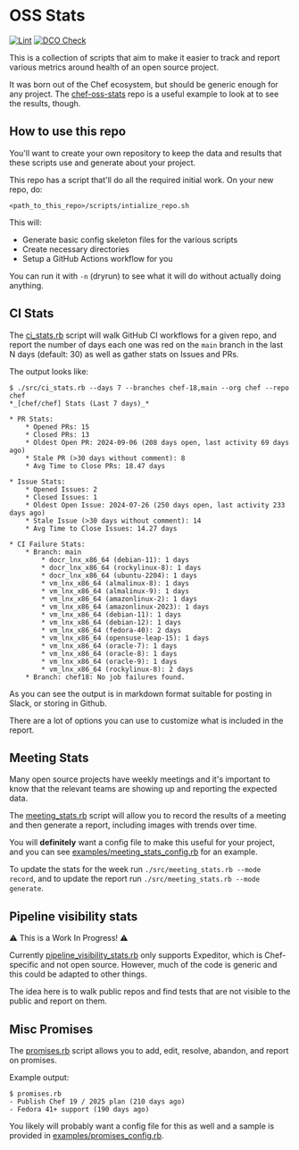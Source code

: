 # OSS Stats

[![Lint](https://github.com/jaymzh/oss-stats/actions/workflows/lint.yml/badge.svg)](https://github.com/jaymzh/oss-stats/actions/workflows/lint.yml)
[![DCO Check](https://github.com/jaymzh/oss-stats/actions/workflows/dco.yml/badge.svg)](https://github.com/jaymzh/oss-stats/actions/workflows/dco.yml)

This is a collection of scripts that aim to make it easier to track and report
various metrics around health of an open source project.

It was born out of the Chef ecosystem, but should be generic enough for any
project. The [chef-oss-stats](https://github.com/jaymzh/chef-oss-stats/) repo
is a useful example to look at to see the results, though.

## How to use this repo

You'll want to create your own repository to keep the data and results that
these scripts use and generate about your project.

This repo has a script that'll do all the required initial work. On your new
repo, do:

```shell
<path_to_this_repo>/scripts/intialize_repo.sh
```

This will:

* Generate basic config skeleton files for the various scripts
* Create necessary directories
* Setup a GitHub Actions workflow for you

You can run it with `-n` (dryrun) to see what it will do without actually
doing anything.

## CI Stats

The [ci_stats.rb](src/ci_stats.rb) script will walk GitHub CI workflows for a
given repo, and report the number of days each one was red on the `main` branch
in the last N days (default: 30) as well as gather stats on Issues and PRs.

The output looks like:

```shell
$ ./src/ci_stats.rb --days 7 --branches chef-18,main --org chef --repo chef
*_[chef/chef] Stats (Last 7 days)_*

* PR Stats:
    * Opened PRs: 15
    * Closed PRs: 13
    * Oldest Open PR: 2024-09-06 (208 days open, last activity 69 days ago)
    * Stale PR (>30 days without comment): 8
    * Avg Time to Close PRs: 18.47 days

* Issue Stats:
    * Opened Issues: 2
    * Closed Issues: 1
    * Oldest Open Issue: 2024-07-26 (250 days open, last activity 233 days ago)
    * Stale Issue (>30 days without comment): 14
    * Avg Time to Close Issues: 14.27 days

* CI Failure Stats:
    * Branch: main
        * docr_lnx_x86_64 (debian-11): 1 days
        * docr_lnx_x86_64 (rockylinux-8): 1 days
        * docr_lnx_x86_64 (ubuntu-2204): 1 days
        * vm_lnx_x86_64 (almalinux-8): 1 days
        * vm_lnx_x86_64 (almalinux-9): 1 days
        * vm_lnx_x86_64 (amazonlinux-2): 1 days
        * vm_lnx_x86_64 (amazonlinux-2023): 1 days
        * vm_lnx_x86_64 (debian-11): 1 days
        * vm_lnx_x86_64 (debian-12): 1 days
        * vm_lnx_x86_64 (fedora-40): 2 days
        * vm_lnx_x86_64 (opensuse-leap-15): 1 days
        * vm_lnx_x86_64 (oracle-7): 1 days
        * vm_lnx_x86_64 (oracle-8): 1 days
        * vm_lnx_x86_64 (oracle-9): 1 days
        * vm_lnx_x86_64 (rockylinux-8): 2 days
    * Branch: chef18: No job failures found.
```

As you can see the output is in markdown format suitable for posting in Slack,
or storing in Github.

There are a lot of options you can use to customize what is included in the
report.

## Meeting Stats

Many open source projects have weekly meetings and it's important to know
that the relevant teams are showing up and reporting the expected data.

The [meeting_stats.rb](src/meeting_stats.rb) script will allow you to record
the results of a meeting and then generate a report, including images with
trends over time.

You will **definitely** want a config file to make this useful for your
project, and you can see
[examples/meeting_stats_config.rb](examples/meeting_stats_config.rb) for an
example.

To update the stats for the week run `./src/meeting_stats.rb --mode record`,
and to update the report run `./src/meeting_stats.rb --mode generate`.

## Pipeline visibility stats

:warning: This is a Work In Progress! :warning:

Currently [pipeline_visibility_stats.rb](src/pipeline_visibility_stats.rb) only
supports Expeditor, which is Chef-specific and not open source. However, much
of the code is generic and this could be adapted to other things.

The idea here is to walk public repos and find tests that are not visible to
the public and report on them.

## Misc Promises

The [promises.rb](src/promises.rb) script allows you to add, edit, resolve,
abandon, and report on promises.

Example output:

```text
$ promises.rb
- Publish Chef 19 / 2025 plan (210 days ago)
- Fedora 41+ support (190 days ago)
```

You likely will probably want a config file for this as well and a sample
is provided in [examples/promises_config.rb](examples/promises_config.rb).
